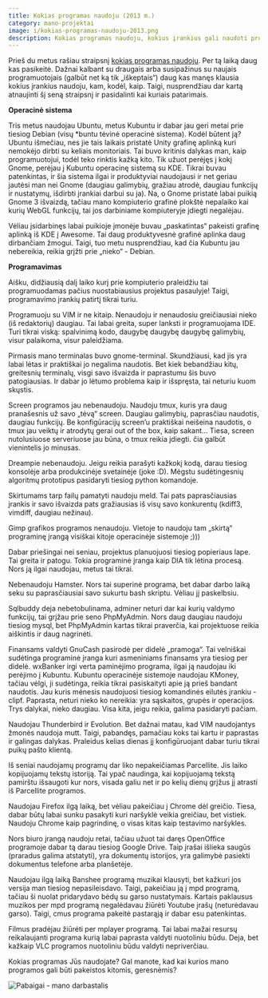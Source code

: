 ```yaml
---
title: Kokias programas naudoju (2013 m.)
category: mano-projektai
image: i/kokias-programas-naudoju-2013.png
description: Kokias programas naudoju, kokius įrankius gali naudoti programuotojai.
---
```


Prieš du metus rašiau straipsnį [kokias programas naudoju](/mano-projektai/kokias-programas-naudoju). Per tą laiką daug kas pasikeitė. Dažnai kalbant su draugais arba susipažinus su naujais programuotojais (galbūt net ką tik „iškeptais“) daug kas manęs klausia kokius įrankius naudoju, kam, kodėl, kaip. Taigi, nusprendžiau dar kartą atnaujinti šį seną straipsnį ir pasidalinti kai kuriais patarimais.

**Operacinė sistema**

Tris metus naudojau Ubuntu, metus Kubuntu ir dabar jau geri metai prie tiesiog Debian (visų \*buntu tėvinė operacinė sistema). Kodėl būtent ją? Ubuntu išmečiau, nes jie tais laikais pristatė Unity grafinę aplinką kuri nemokėjo dirbti su keliais monitoriais. Tai buvo kritinis dalykas man, kaip programuotojui, todėl teko rinktis kažką kito. Tik užuot perėjęs į kokį Gnome, perėjau į Kubuntu operacinę sistemą su KDE. Tikrai buvau patenkintas, ir šia sistema ilgai ir produktyviai naudojausi ir net geriau jautėsi man nei Gnome (daugiau galimybių, gražiau atrodė, daugiau funkcijų ir nustatymų, išdirbti įrankiai darbui su ja). Na, o Gnome pristatė labai puikią Gnome 3 išvaizdą, tačiau mano kompiuterio grafinė plokštė nepalaiko kai kurių WebGL funkcijų, tai jos darbiniame kompiuteryje įdiegti negalėjau.

Vėliau įsidarbinęs labai puikioje įmonėje buvau „paskatintas“ pakeisti grafinę aplinką iš KDE į Awesome. Tai daug produktyvesnė grafinė aplinka daug dirbančiam žmogui. Taigi, tuo metu nusprendžiau, kad čia Kubuntu jau nebereikia, reikia grįžti prie „nieko“ - Debian.

**Programavimas**

Aišku, didžiausią dalį laiko kurį prie kompiuterio praleidžiu tai programuodamas pačius nuostabiausius projektus pasaulyje! Taigi, programavimo įrankių patirtį tikrai turiu.

Programuoju su VIM ir ne kitaip. Nenaudoju ir nenaudosiu greičiausiai nieko (iš redaktorių) daugiau. Tai labai greita, super lanksti ir programuojama IDE. Turi tikrai viską: spalvinimą kodo, daugybę daugybę daugybę galimybių, visur palaikoma, visur paleidžiama.

Pirmasis mano terminalas buvo gnome-terminal. Skundžiausi, kad jis yra labai lėtas ir praktiškai jo negalima naudotis. Bet kiek bebandžiau kitų, greitesnių terminalų, visgi savo išvaizda ir paprastumu šis buvo patogiausias. Ir dabar jo lėtumo problema kaip ir išspręsta, tai neturiu kuom skųstis.

Screen programos jau nebenaudoju. Naudoju tmux, kuris yra daug pranašesnis už savo „tėvą“ screen. Daugiau galimybių, paprasčiau naudotis, daugiau funkcijų. Be konfigūracijų screen’u praktiškai neišeina naudotis, o tmux jau veiktų ir atrodytų gerai out of the box, kaip sakant... Tiesa, screen nutolusiuose serveriuose jau būna, o tmux reikia įdiegti. čia galbūt vienintelis jo minusas.

Dreampie nebenaudoju. Jeigu reikia parašyti kažkokį kodą, darau tiesiog konsolėje arba produkcinėje svetainėje (joke :D). Mėgstu sudėtingesnių algoritmų prototipus pasidaryti tiesiog python komandoje.

Skirtumams tarp failų pamatyti naudoju meld. Tai pats paprasčiausias įrankis ir savo išvaizda pats gražiausias iš visų savo konkurentų (kdiff3, vimdiff, daugiau nežinau).

Gimp grafikos programos nenaudoju. Vietoje to naudoju tam „skirtą“ programinę įrangą visiškai kitoje operacinėje sistemoje ;)))

Dabar priešingai nei seniau, projektus planuojuosi tiesiog popieriaus lape. Tai greita ir patogu. Tokia programinė įranga kaip DIA tik lėtina procesą. Nors ją ilgai naudojau, metus tai tikrai.

Nebenaudoju Hamster. Nors tai superinė programa, bet dabar darbo laiką seku su paprasčiausiai savo sukurtu bash skriptu. Vėliau jį paskelbsiu.

Sqlbuddy deja nebetobulinama, adminer neturi dar kai kurių valdymo funkcijų, tai grįžau prie seno PhpMyAdmin. Nors daug daugiau naudoju tiesiog mysql, bet PhpMyAdmin kartas tikrai praverčia, kai projektuose reikia aiškintis ir daug nagrinėti.

Finansams valdyti GnuCash pasirodė per didelė „pramoga“. Tai velniškai sudėtinga programinė įranga kuri asmeniniams finansams yra tiesiog per didelė. wxBanker irgi verta paminėjimo programa, ilgai ją naudojau iki perėjimo į Kubuntu. Kubuntu operacinėje sistemoje naudojau KMoney, tačiau vėlgi, ji sudėtinga, reikia tikrai pasiskaityti apie ją prieš bandant naudotis. Jau kuris mėnesis naudojuosi tiesiog komandinės eilutės įrankiu - clipf. Paprasta, neturi nieko ko nereikia: yra sąskaitos, grupės ir operacijos. Trys dalykai, nieko daugiau. Visa kita, jeigu reikia, galima pasidaryti pačiam.

Naudojau Thunderbird ir Evolution. Bet dažnai matau, kad VIM naudojantys žmonės naudoja mutt. Taigi, pabandęs, pamačiau koks tai kartu ir paprastas ir galingas dalykas. Praleidus kelias dienas jį konfigūruojant dabar turiu tikrai puikų pašto klientą.

Iš seniai naudojamų programų dar liko nepakeičiamas Parcellite. Jis laiko kopijuojamų tekstų istoriją. Tai ypač naudinga, kai kopijuojamą tekstą pamirštu išsaugoti kur nors, visada galiu net ir po kelių dienų grįžus jį atrasti iš Parcellite programos.

Naudojau Firefox ilgą laiką, bet vėliau pakeičiau į Chrome dėl greičio. Tiesa, dabar būtų labai sunku pasakyti kuri naršyklė veikia greičiau, bet vistiek. Naudoju Chrome kaip pagrindinę, o visas kitas kaip testavimo naršykles.

Nors biuro įrangą naudoju retai, tačiau užuot tai daręs OpenOffice programoje dabar tą darau tiesiog Google Drive. Taip įrašai išlieka saugūs (praradus galima atstatyti), yra dokumentų istorijos, yra galimybė pasiekti dokumentus telefone arba planšetėje.

Naudojau ilgą laiką Banshee programą muzikai klausyti, bet kažkuri jos versija man tiesiog nepasileisdavo. Taigi, pakeičiau ją į mpd programą, tačiau ši nuolat pridarydavo bėdų su garso nustatymais. Kartais paklausus muzikos per mpd programą negalėdavau žiūrėti Youtube įrašų (neturėdavau garso). Taigi, cmus programa pakeitė pastarąją ir dabar esu patenkintas.

Filmus pradėjau žiūrėti per mplayer programą. Tai labai mažai resursų reikalaujanti programa kurią labai paprasta valdyti nuotoliniu būdu. Deja, bet kažkaip VLC programos nuotoliniu būdu valdyti nepriverčiau.

Kokias programas Jūs naudojate? Gal manote, kad kai kurios mano programos gali būti pakeistos kitomis, geresnėmis?

![Pabaigai - mano darbastalis](/i/mano_darbastalis.png)
